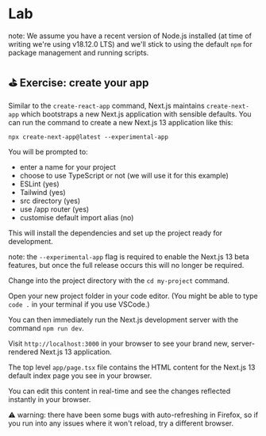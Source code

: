 # Lab

note: We assume you have a recent version of Node.js installed (at time of writing we're using v18.12.0 LTS) and we'll stick to using the default `npm` for package management and running scripts.

## ⛳️ Exercise: create your app

Similar to the `create-react-app` command, Next.js maintains `create-next-app` which bootstraps a new Next.js application with sensible defaults. You can run the command to create a new Next.js 13 application like this:

`npx create-next-app@latest --experimental-app`

You will be prompted to:

- enter a name for your project
- choose to use TypeScript or not (we will use it for this example)
- ESLint (yes)
- Tailwind (yes)
- src directory (yes)
- use /app router (yes)
- customise default import alias (no)

This will install the dependencies and set up the project ready for development.

note: the `--experimental-app` flag is required to enable the Next.js 13 beta features, but once the full release occurs this will no longer be required.

Change into the project directory with the `cd my-project` command.

Open your new project folder in your code editor. (You might be able to type `code .` in your terminal if you use VSCode.)

You can then immediately run the Next.js development server with the command `npm run dev`.

Visit `http://localhost:3000` in your browser to see your brand new, server-rendered Next.js 13 application.

The top level `app/page.tsx` file contains the HTML content for the Next.js 13 default index page you see in your browser.

You can edit this content in real-time and see the changes reflected instantly in your browser.

⚠️ warning: there have been some bugs with auto-refreshing in Firefox, so if you run into any issues where it won't reload, try a different browser.
